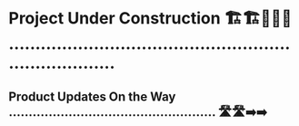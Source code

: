 # Project Under Construction 🏗️🏗️🚧🚧🚧 .........................................................................

## Product Updates On the Way .................................................... 🛣️🛣️➡️➡️






